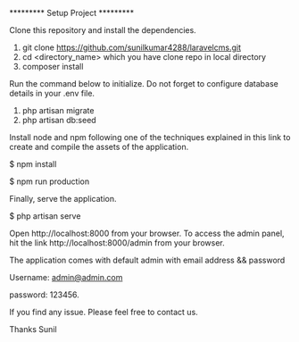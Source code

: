 ********* Setup Project *********

Clone this repository and install the dependencies.

1. git clone https://github.com/sunilkumar4288/laravelcms.git 
2. cd <directory_name> which you have clone repo in local directory
3. composer install

Run the command below to initialize.  Do not forget to configure database details in your .env file.

1. php artisan migrate
2. php artisan db:seed

Install node and npm following one of the techniques explained in this link to create and compile the assets of the application.

$ npm install

$ npm run production

Finally, serve the application.

$ php artisan serve

Open http://localhost:8000 from your browser. To access the admin panel, hit the link http://localhost:8000/admin from your browser. 

The application comes with default admin with email address  && password

Username: admin@admin.com

password: 123456.

If you find any issue. Please feel free to contact us.

Thanks
Sunil
